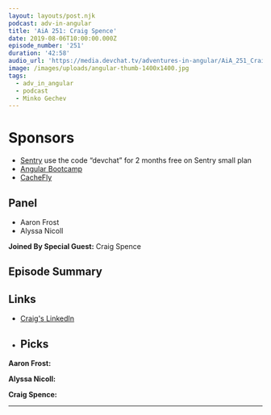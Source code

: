 ```yaml
---
layout: layouts/post.njk
podcast: adv-in-angular
title: 'AiA 251: Craig Spence'
date: 2019-08-06T10:00:00.000Z
episode_number: '251'
duration: '42:58'
audio_url: 'https://media.devchat.tv/adventures-in-angular/AiA_251_Craig_Spence.mp3'
image: /images/uploads/angular-thumb-1400x1400.jpg
tags:
  - adv_in_angular
  - podcast
  - Minko Gechev
---
```

# Sponsors

* [Sentry](https://sentry.io/welcome/) use the code “devchat” for 2 months free on Sentry small plan
* [Angular Bootcamp](https://angularbootcamp.com/)
* [CacheFly](https://www.cachefly.com/)

## Panel

* Aaron Frost
* Alyssa Nicoll

**Joined By Special Guest:** Craig Spence

## Episode Summary



## Links

* [Craig's LinkedIn](https://www.linkedin.com/in/craig-spence/)



* ## Picks

**Aaron Frost:**

**Alyssa Nicoll:**

**Craig Spence:**

****
